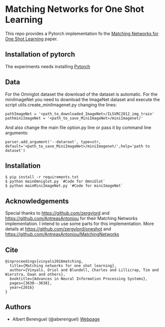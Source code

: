 # Matching Networks for One Shot Learning 
This repo provides a Pytorch implementation fo the [Matching Networks for One Shot Learning](http://papers.nips.cc/paper/6385-matching-networks-for-one-shot-learning.pdf) paper.

## Installation of pytorch
The experiments needs installing [Pytorch](http://pytorch.org/)

## Data 
For the Omniglot dataset the download of the dataset is automatic. For the miniImageNet you need to download the ImageNet dataset and execute the script utils.create_miniImagenet.py changing the lines:
```
pathImageNet = '<path_to_downloaded_ImageNet>/ILSVRC2012_img_train'
pathminiImageNet = '<path_to_save_MiniImageNet>/miniImagenet/'
```
And also change the main file option.py line or pass it by command line arguments:
```
parser.add_argument('--dataroot', type=str, default='<path_to_save_MiniImageNet>/miniImagenet/',help='path to dataset')
```


## Installation

    $ pip install -r requirements.txt
    $ python mainOmniglot.py `#Code for OmniGlot`
    $ python mainMiniImageNet.py `#Code for miniImageNet`
    

## Acknowledgements
Special thanks to https://github.com/zergylord and https://github.com/AntreasAntoniou for their Matching Networks implementation. I intend to use some parts for this implementation. More details at https://github.com/zergylord/oneshot and https://github.com/AntreasAntoniou/MatchingNetworks

## Cite
```
@inproceedings{vinyals2016matching,
  title={Matching networks for one shot learning},
  author={Vinyals, Oriol and Blundell, Charles and Lillicrap, Tim and Wierstra, Daan and others},
  booktitle={Advances in Neural Information Processing Systems},
  pages={3630--3638},
  year={2016}
}
```

## Authors

* Albert Berenguel (@aberenguel) [Webpage](https://scholar.google.es/citations?user=HJx2fRsAAAAJ&hl=en)
